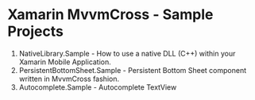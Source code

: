 # Xamarin MvvmCross - Sample Projects

1. NativeLibrary.Sample - How to use a native DLL (C++) within your Xamarin Mobile Application.
2. PersistentBottomSheet.Sample - Persistent Bottom Sheet component written in MvvmCross fashion.
3. Autocomplete.Sample - Autocomplete TextView
